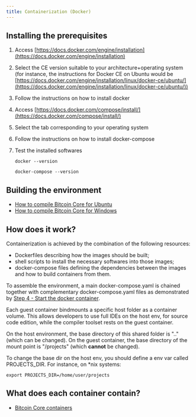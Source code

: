 ```yaml
---
title: Containerization (Docker)
---
```

Installing the prerequisites
-----------

1. Access [https://docs.docker.com/engine/installation](https://docs.docker.com/engine/installation)

2. Select the CE version suitable to your architecture+operating system (for instance, the instructions for Docker CE on Ubuntu would be [https://docs.docker.com/engine/installation/linux/docker-ce/ubuntu/](https://docs.docker.com/engine/installation/linux/docker-ce/ubuntu/))

3. Follow the instructions on how to install docker

4. Access [https://docs.docker.com/compose/install/](https://docs.docker.com/compose/install/)

5. Select the tab corresponding to your operating system

6. Follow the instructions on how to install docker-compose

7. Test the installed softwares

   ```docker --version```

   ```docker-compose --version```


Building the environment
--------------------

- [How to compile Bitcoin Core for Ubuntu](how-to/compile-bitcoin-core-for-ubuntu.md)
- [How to compile Bitcoin Core for Windows](how-to/compile-bitcoin-core-for-windows.md)


How does it work?
-----------------
Containerization is achieved by the combination of the following resources:

- Dockerfiles describing how the images should be built;
- shell scripts to install the necessary softwares into those images;
- docker-compose files defining the dependencies between the images and how to build containers from them.

To assemble the environment, a main docker-compose.yaml is chained together with complementary docker-compose.yaml files as demonstrated by [Step 4 - Start the docker container](how-to/compile-bitcoin-core-for-ubuntu.md#step-4).

Each guest container bindmounts a specific host folder as a container volume.
This allows developers to use full IDEs on the host env, for source code edition, while the compiler toolset rests on the guest container.

On the host environment, the base directory of this shared folder is ".." (which can be changed).
On the guest container, the base directory of the mount point is "/projects" (which **cannot** be changed).

To change the base dir on the host env, you should define a env var called PROJECTS_DIR.
For instance, on \*nix systems:

    export PROJECTS_DIR=/home/user/projects


What does each container contain?
------------------

- [Bitcoin Core containers](containers-bitcoin.md)
